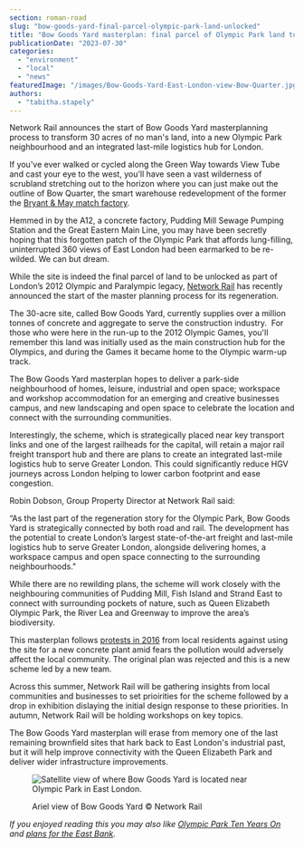 ```yaml
---
section: roman-road
slug: "bow-goods-yard-final-parcel-olympic-park-land-unlocked"
title: "Bow Goods Yard masterplan: final parcel of Olympic Park land to be unlocked"
publicationDate: "2023-07-30"
categories: 
  - "environment"
  - "local"
  - "news"
featuredImage: "/images/Bow-Goods-Yard-East-London-view-Bow-Quarter.jpg"
authors: 
  - "tabitha.stapely"
---
```


Network Rail announces the start of Bow Goods Yard masterplanning process to transform 30 acres of no man's land, into a new Olympic Park neighbourhood and an integrated last-mile logistics hub for London.

If you've ever walked or cycled along the Green Way towards View Tube and cast your eye to the west, you'll have seen a vast wilderness of scrubland stretching out to the horizon where you can just make out the outline of Bow Quarter, the smart warehouse redevelopment of the former the [Bryant & May match factory](https://romanroadlondon.com/annie-besant-match-girl-riots-bow/).

Hemmed in by the A12, a concrete factory, Pudding Mill Sewage Pumping Station and the Great Eastern Main Line, you may have been secretly hoping that this forgotten patch of the Olympic Park that affords lung-filling, uninterrupted 360 views of East London had been earmarked to be re-wilded. We can but dream.

While the site is indeed the final parcel of land to be unlocked as part of London’s 2012 Olympic and Paralympic legacy, [Network Rail](https://www.networkrail.co.uk/) has recently announced the start of the master planning process for its regeneration.

The 30-acre site, called Bow Goods Yard, currently supplies over a million tonnes of concrete and aggregate to serve the construction industry.  For those who were here in the run-up to the 2012 Olympic Games, you'll remember this land was initially used as the main construction hub for the Olympics, and during the Games it became home to the Olympic warm-up track.

The Bow Goods Yard masterplan hopes to deliver a park-side neighbourhood of homes, leisure, industrial and open space; workspace and workshop accommodation for an emerging and creative businesses campus, and new landscaping and open space to celebrate the location and connect with the surrounding communities.

Interestingly, the scheme, which is strategically placed near key transport links and one of the largest railheads for the capital, will retain a major rail freight transport hub and there are plans to create an integrated last-mile logistics hub to serve Greater London. This could significantly reduce HGV journeys across London helping to lower carbon footprint and ease congestion.

Robin Dobson, Group Property Director at Network Rail said:

“As the last part of the regeneration story for the Olympic Park, Bow Goods Yard is strategically connected by both road and rail. The development has the potential to create London’s largest state-of-the-art freight and last-mile logistics hub to serve Greater London, alongside delivering homes, a workspace campus and open space connecting to the surrounding neighbourhoods."

While there are no rewilding plans, the scheme will work closely with the neighbouring communities of Pudding Mill, Fish Island and Strand East to connect with surrounding pockets of nature, such as Queen Elizabeth Olympic Park, the River Lea and Greenway to improve the area’s biodiversity.    

This masterplan follows [protests in 2016](https://www.standard.co.uk/news/london/residents-fight-plans-for-new-concrete-plant-close-to-olympic-park-over-air-quality-fears-a4154821.html) from local residents against using the site for a new concrete plant amid fears the pollution would adversely affect the local community. The original plan was rejected and this is a new scheme led by a new team.

Across this summer, Network Rail will be gathering insights from local communities and businesses to set prioirities for the scheme followed by a drop in exhibition dislaying the initial design response to these priorities. In autumn, Network Rail will be holding workshops on key topics.

The Bow Goods Yard masterplan will erase from memory one of the last remaining brownfield sites that hark back to East London's industrial past, but it will help improve connectivity with the Queen Elizabeth Park and deliver wider infrastructure improvements.

<figure>

![Satellite view of where Bow Goods Yard is located near Olympic Park in East London.](/images/Bow-Goods-Yard-Olympic-Park-East-London-Map-low-res-1024x683.jpg)

<figcaption>

Ariel view of Bow Goods Yard © Network Rail

</figcaption>

</figure>

_If you enjoyed reading this you may also like [Olympic Park Ten Years On](https://romanroadlondon.com/events/celebrating-ten-years-olympic-park/) and [plans for the East Bank](https://romanroadlondon.com/east-bank-everything-you-need-know/)._


